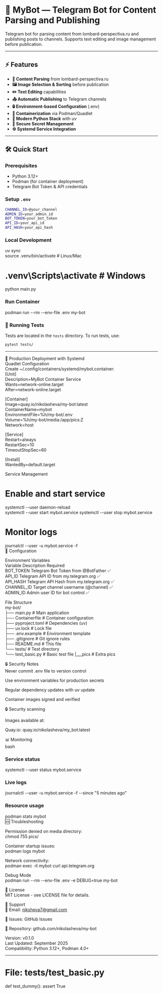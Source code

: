 # 🤖 MyBot — Telegram Bot for Content Parsing and Publishing

Telegram bot for parsing content from lombard-perspectiva.ru and publishing posts to channels. Supports text editing and image management before publication.

---

## ⚡ Features

- **📑 Content Parsing** from lombard-perspectiva.ru
- **🖼️ Image Selection & Sorting** before publication
- **✏️ Text Editing** capabilities
- **📤 Automatic Publishing** to Telegram channels
- **🔒 Environment-based Configuration** (.env)
- **🐳 Containerization** via Podman/Quadlet
- **🚀 Modern Python Stack** with uv
- **🔐 Secure Secret Management**
- **⚙️ Systemd Service Integration**

---

## 🛠️ Quick Start

### Prerequisites
- Python 3.12+
- Podman (for container deployment)
- Telegram Bot Token & API credentials

### Setup `.env`

```bash
CHANNEL_ID=@your_channel
ADMIN_ID=your_admin_id
BOT_TOKEN=your_bot_token
API_ID=your_api_id
API_HASH=your_api_hash
```

### Local Development
uv sync  
source .venv/bin/activate  # Linux/Mac  
# .venv\Scripts\activate  # Windows  
python main.py

### Run Container
podman run --rm --env-file .env my-bot

### 🧪 Running Tests
Tests are located in the `tests` directory. To run tests, use:

```bash
pytest tests/
```

---

🐳 Production Deployment with Systemd  
Quadlet Configuration  
Create ~/.config/containers/systemd/mybot.container:  
[Unit]  
Description=MyBot Container Service  
Wants=network-online.target  
After=network-online.target

[Container]  
Image=quay.io/nikolasheva/my-bot:latest  
ContainerName=mybot  
EnvironmentFile=%h/my-bot/.env  
Volume=%h/my-bot/media:/app/pics:Z  
Network=host

[Service]  
Restart=always  
RestartSec=10  
TimeoutStopSec=60

[Install]  
WantedBy=default.target

Service Management  
# Enable and start service  
systemctl --user daemon-reload  
systemctl --user start mybot.service
systemctl --user stop mybot.service

# Monitor logs  
journalctl --user -u mybot.service -f  
🔧 Configuration

Environment Variables  
Variable	Description	Required  
BOT_TOKEN	Telegram Bot Token from @BotFather	✅  
API_ID	Telegram API ID from my.telegram.org	✅  
API_HASH	Telegram API Hash from my.telegram.org	✅  
CHANNEL_ID	Target channel username (@channel)	✅  
ADMIN_ID	Admin user ID for bot control	✅

File Structure  
my-bot/  
├── main.py                 # Main application  
├── Containerfile           # Container configuration  
├── pyproject.toml          # Dependencies (uv)  
├── uv.lock                 # Lock file  
├── .env.example            # Environment template  
├── .gitignore             # Git ignore rules  
├── README.md               # This file  
└── tests/                  # Test directory  
    └── test_basic.py       # Basic test file
|___pics                    # Extra pics    

🔒 Security Notes  
Never commit .env file to version control

Use environment variables for production secrets

Regular dependency updates with uv update

Container images signed and verified

🔒 Security scanning

Images available at:

Quay.io: quay.io/nikolasheva/my_bot:latest

📊 Monitoring  
bash  
### Service status  
systemctl --user status mybot.service

### Live logs  
journalctl --user -u mybot.service -f --since "5 minutes ago"

### Resource usage  
podman stats mybot  
🆘 Troubleshooting

Permission denied on media directory:  
chmod 755 pics/

Container startup issues:  
podman logs mybot

Network connectivity:  
podman exec -it mybot curl api.telegram.org

Debug Mode  
podman run --rm --env-file .env -e DEBUG=true my-bot

📝 License  
MIT License - see LICENSE file for details.

📮 Support  
📧 Email: niksheva7@gmail.com

💬 Issues: GitHub Issues

🐙 Repository: github.com/nikolasheva/my-bot

Version: v0.1.0  
Last Updated: September 2025  
Compatibility: Python 3.12+, Podman 4.0+


---

# File: tests/test_basic.py

def test_dummy():
    assert True
